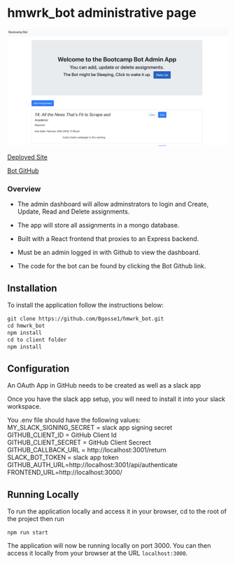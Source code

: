 # hmwrk_bot administrative page

![HMWRK](./images/screenshot.png)

[Deployed Site](https://hmwrk-bot.herokuapp.com/)

[Bot GitHub](https://github.com/harrysuk/bootcampbot)

### Overview

* The admin dashboard will allow adminstrators to login and Create, Update, Read and Delete assignments.

* The app will store all assignments in a mongo database.

* Built with a React frontend that proxies to an Express backend.

* Must be an admin logged in with Github to view the dashboard.

* The code for the bot can be found by clicking the Bot Github link.


## Installation

To install the application follow the instructions below:

	git clone https://github.com/Bgosse1/hmwrk_bot.git
	cd hmwrk_bot
	npm install
    cd to client folder
    npm install

## Configuration

An OAuth App in GitHub needs to be created as well as a slack app

Once you have the slack app setup, you will need to install it into your slack workspace.

You .env file should have the following values:<br />
    MY_SLACK_SIGNING_SECRET = slack app signing secret<br />
    GITHUB_CLIENT_ID = GitHub Client Id<br />
    GITHUB_CLIENT_SECRET = GitHub Client Secrect<br />
    GITHUB_CALLBACK_URL = http://localhost:3001/return<br />
    SLACK_BOT_TOKEN = slack app token<br />
    GITHUB_AUTH_URL=http://localhost:3001/api/authenticate<br />
    FRONTEND_URL=http://localhost:3000/<br />
    
## Running Locally

To run the application locally and access it in your browser, cd to the root of the project then run

	npm run start
	
The application will now be running locally on port 3000. You can then access it locally from your browser at the URL `localhost:3000`.